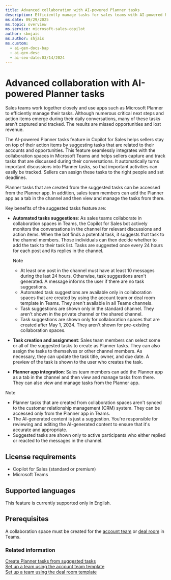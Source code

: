 ```yaml
---
title: Advanced collaboration with AI-powered Planner tasks
description: Efficiently manage tasks for sales teams with AI-powered Planner tasks in Copilot for Sales.
ms.date: 09/29/2025
ms.topic: overview
ms.service: microsoft-sales-copilot
author: sbmjais
ms.author: shjais
ms.custom:
  - ai-gen-docs-bap
  - ai-gen-desc
  - ai-seo-date:03/14/2024
---
```


# Advanced collaboration with AI-powered Planner tasks

Sales teams work together closely and use apps such as Microsoft Planner to efficiently manage their tasks. Although numerous critical next steps and action items emerge during their daily conversations, many of these tasks aren't captured and tracked. The results are missed opportunities and lost revenue.

The AI-powered Planner tasks feature in Copilot for Sales helps sellers stay on top of their action items by suggesting tasks that are related to their accounts and opportunities. This feature seamlessly integrates with the collaboration spaces in Microsoft Teams and helps sellers capture and track tasks that are discussed during their conversations. It automatically turns important discussions into Planner tasks, so that important activities can easily be tracked. Sellers can assign these tasks to the right people and set deadlines.

Planner tasks that are created from the suggested tasks can be accessed from the Planner app. In addition, sales team members can add the Planner app as a tab in the channel and then view and manage the tasks from there.

Key benefits of the suggested tasks feature are:

- **Automated tasks suggestions**: As sales teams collaborate in collaboration spaces in Teams, the Copilot for Sales bot actively monitors the conversations in the channel for relevant discussions and action items. When the bot finds a potential task, it suggests that task to the channel members. Those individuals can then decide whether to add the task to their task list. Tasks are suggested once every 24 hours for each post and its replies in the channel.

    > [!NOTE]
    > - At least one post in the channel must have at least 10 messages during the last 24 hours. Otherwise, task suggestions aren't generated. A message informs the user if there are no task suggestions.
    > - Automated task suggestions are available only in collaboration spaces that are created by using the account team or deal room template in Teams. They aren't available in all Teams channels.
    > - Task suggestions are shown only in the standard channel. They aren't shown in the private channel or the shared channel.
    > - Task suggestions are shown only for collaboration spaces that are created after May 1, 2024. They aren't shown for pre-existing collaboration spaces.

- **Task creation and assignment**: Sales team members can select some or all of the suggested tasks to create as Planner tasks. They can also assign the tasks to themselves or other channel members. As necessary, they can update the task title, owner, and due date. A preview of the task is shown to the user who creates the task.
- **Planner app integration**: Sales team members can add the Planner app as a tab in the channel and then view and manage tasks from there. They can also view and manage tasks from the Planner app.

> [!NOTE]
> - Planner tasks that are created from collaboration spaces aren't synced to the customer relationship management (CRM) system. They can be accessed only from the Planner app in Teams.
> - The AI-generated content is just a suggestion. You're responsible for reviewing and editing the AI-generated content to ensure that it's accurate and appropriate.
> - Suggested tasks are shown only to active participants who either replied or reacted to the messages in the channel.

## License requirements

- Copilot for Sales (standard or premium)
- Microsoft Teams

## Supported languages

This feature is currently supported only in English.

## Prerequisites

A collaboration space must be created for the [account team](set-up-team-account-team-template.md) or [deal room](set-up-team-deal-room-template.md) in Teams.

### Related information

[Create Planner tasks from suggested tasks](create-planner-tasks.md)<br>
[Set up a team using the account team template](set-up-team-account-team-template.md)<br>
[Set up a team using the deal room template](set-up-team-deal-room-template.md)
